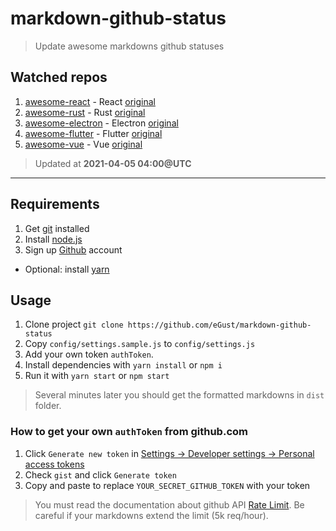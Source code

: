 # markdown-github-status

> Update awesome markdowns github statuses

## Watched repos

1. [awesome-react](dist/enaqx/awesome-react) - React [original](https://github.com/enaqx/awesome-react)
1. [awesome-rust](dist/rust-unofficial/awesome-rust) - Rust [original](https://github.com/rust-unofficial/awesome-rust)
1. [awesome-electron](dist/sindresorhus/awesome-electron) - Electron [original](https://github.com/sindresorhus/awesome-electron)
1. [awesome-flutter](dist/Solido/awesome-flutter) - Flutter [original](https://github.com/Solido/awesome-flutter)
1. [awesome-vue](dist/vuejs/awesome-vue) - Vue [original](https://github.com/vuejs/awesome-vue)

> Updated at **2021-04-05 04:00@UTC**

---

## Requirements

1. Get [git](https://git-scm.com/) installed
1. Install [node.js](https://nodejs.org)
1. Sign up [Github](https://github.com) account

* Optional: install [yarn](https://yarnpkg.com)

## Usage

1. Clone project `git clone https://github.com/eGust/markdown-github-status`
1. Copy `config/settings.sample.js` to `config/settings.js`
1. Add your own token `authToken`.
1. Install dependencies with `yarn install` or `npm i`
1. Run it with `yarn start` or `npm start`

> Several minutes later you should get the formatted markdowns in `dist` folder.

### How to get your own `authToken` from github.com

1. Click `Generate new token` in [Settings -> Developer settings -> Personal access tokens](https://github.com/settings/tokens)
1. Check `gist` and click `Generate token`
1. Copy and paste to replace `YOUR_SECRET_GITHUB_TOKEN` with your token

> You must read the documentation about github API [Rate Limit](https://developer.github.com/v3/rate_limit/). Be careful if your markdowns extend the limit (5k req/hour).
